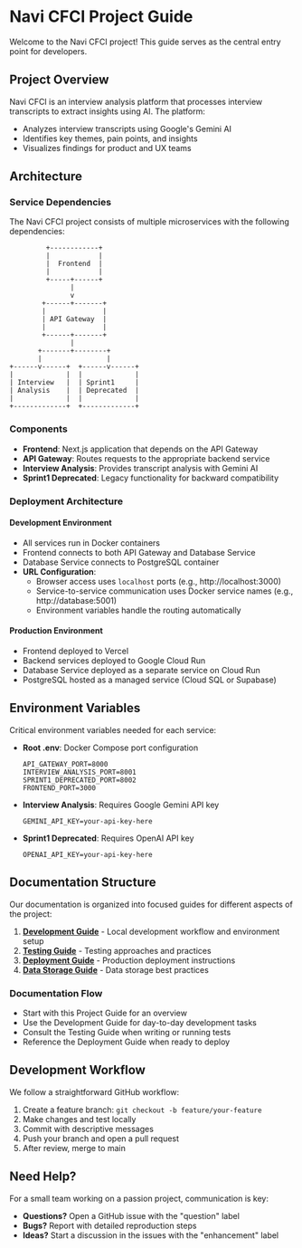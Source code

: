 # Navi CFCI Project Guide

Welcome to the Navi CFCI project! This guide serves as the central entry point for developers.

## Project Overview

Navi CFCI is an interview analysis platform that processes interview transcripts to extract insights using AI. The platform:

- Analyzes interview transcripts using Google's Gemini AI
- Identifies key themes, pain points, and insights
- Visualizes findings for product and UX teams

## Architecture

### Service Dependencies

The Navi CFCI project consists of multiple microservices with the following dependencies:

```
         +------------+
         |            |
         |  Frontend  |
         |            |
         +-----+------+
               |
               v
        +------+-------+
        |              |
        | API Gateway  |
        |              |
        +------+-------+
               |
       +-------+--------+
       |                |
+------v------+  +------v------+
|             |  |             |
| Interview   |  | Sprint1     |
| Analysis    |  | Deprecated  |
|             |  |             |
+-------------+  +-------------+
```

### Components

- **Frontend**: Next.js application that depends on the API Gateway
- **API Gateway**: Routes requests to the appropriate backend service
- **Interview Analysis**: Provides transcript analysis with Gemini AI
- **Sprint1 Deprecated**: Legacy functionality for backward compatibility

### Deployment Architecture

#### Development Environment
- All services run in Docker containers
- Frontend connects to both API Gateway and Database Service
- Database Service connects to PostgreSQL container
- **URL Configuration**:
  - Browser access uses `localhost` ports (e.g., http://localhost:3000)
  - Service-to-service communication uses Docker service names (e.g., http://database:5001)
  - Environment variables handle the routing automatically

#### Production Environment
- Frontend deployed to Vercel
- Backend services deployed to Google Cloud Run
- Database Service deployed as a separate service on Cloud Run
- PostgreSQL hosted as a managed service (Cloud SQL or Supabase)

## Environment Variables

Critical environment variables needed for each service:

- **Root .env**: Docker Compose port configuration
  ```
  API_GATEWAY_PORT=8000
  INTERVIEW_ANALYSIS_PORT=8001
  SPRINT1_DEPRECATED_PORT=8002
  FRONTEND_PORT=3000
  ```

- **Interview Analysis**: Requires Google Gemini API key
  ```
  GEMINI_API_KEY=your-api-key-here
  ```

- **Sprint1 Deprecated**: Requires OpenAI API key
  ```
  OPENAI_API_KEY=your-api-key-here
  ```

## Documentation Structure

Our documentation is organized into focused guides for different aspects of the project:

1. [**Development Guide**](../DEVELOPMENT.md) - Local development workflow and environment setup
2. [**Testing Guide**](testing.md) - Testing approaches and practices
3. [**Deployment Guide**](deployment.md) - Production deployment instructions
4. [**Data Storage Guide**](data_storage.md) - Data storage best practices

### Documentation Flow

- Start with this Project Guide for an overview
- Use the Development Guide for day-to-day development tasks
- Consult the Testing Guide when writing or running tests
- Reference the Deployment Guide when ready to deploy

## Development Workflow

We follow a straightforward GitHub workflow:

1. Create a feature branch: `git checkout -b feature/your-feature`
2. Make changes and test locally
3. Commit with descriptive messages
4. Push your branch and open a pull request
5. After review, merge to main

## Need Help?

For a small team working on a passion project, communication is key:
- **Questions?** Open a GitHub issue with the "question" label
- **Bugs?** Report with detailed reproduction steps
- **Ideas?** Start a discussion in the issues with the "enhancement" label 